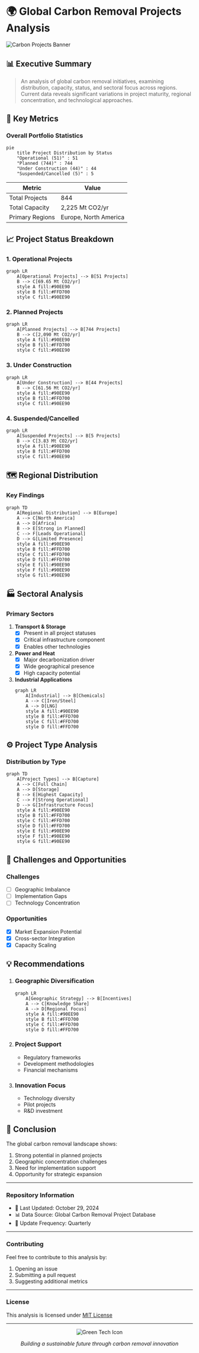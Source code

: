 # 🌍 Global Carbon Removal Projects Analysis
![Carbon Projects Banner](https://via.placeholder.com/800x200/228B22/FFFFFF?text=Global+Carbon+Removal+Projects)

## 📊 Executive Summary

> An analysis of global carbon removal initiatives, examining distribution, capacity, status, and sectoral focus across regions. Current data reveals significant variations in project maturity, regional concentration, and technological approaches.

## 🎯 Key Metrics

### Overall Portfolio Statistics
```mermaid
pie
    title Project Distribution by Status
    "Operational (51)" : 51
    "Planned (744)" : 744
    "Under Construction (44)" : 44
    "Suspended/Cancelled (5)" : 5
```

| Metric | Value |
|--------|--------|
| Total Projects | 844 |
| Total Capacity | 2,225 Mt CO2/yr |
| Primary Regions | Europe, North America |

## 📈 Project Status Breakdown

### 1. Operational Projects
```mermaid
graph LR
    A[Operational Projects] --> B[51 Projects]
    B --> C[69.65 Mt CO2/yr]
    style A fill:#90EE90
    style B fill:#FFD700
    style C fill:#90EE90
```

### 2. Planned Projects
```mermaid
graph LR
    A[Planned Projects] --> B[744 Projects]
    B --> C[2,090 Mt CO2/yr]
    style A fill:#90EE90
    style B fill:#FFD700
    style C fill:#90EE90
```

### 3. Under Construction
```mermaid
graph LR
    A[Under Construction] --> B[44 Projects]
    B --> C[61.56 Mt CO2/yr]
    style A fill:#90EE90
    style B fill:#FFD700
    style C fill:#90EE90
```

### 4. Suspended/Cancelled
```mermaid
graph LR
    A[Suspended Projects] --> B[5 Projects]
    B --> C[3.83 Mt CO2/yr]
    style A fill:#90EE90
    style B fill:#FFD700
    style C fill:#90EE90
```

## 🗺️ Regional Distribution

### Key Findings
```mermaid
graph TD
    A[Regional Distribution] --> B[Europe]
    A --> C[North America]
    A --> D[Africa]
    B --> E[Strong in Planned]
    C --> F[Leads Operational]
    D --> G[Limited Presence]
    style A fill:#90EE90
    style B fill:#FFD700
    style C fill:#FFD700
    style D fill:#FFD700
    style E fill:#90EE90
    style F fill:#90EE90
    style G fill:#90EE90
```

## 🏭 Sectoral Analysis

### Primary Sectors
1. **Transport & Storage**
   - [x] Present in all project statuses
   - [x] Critical infrastructure component
   - [x] Enables other technologies

2. **Power and Heat**
   - [x] Major decarbonization driver
   - [x] Wide geographical presence
   - [x] High capacity potential

3. **Industrial Applications**
   ```mermaid
   graph LR
       A[Industrial] --> B[Chemicals]
       A --> C[Iron/Steel]
       A --> D[LNG]
       style A fill:#90EE90
       style B fill:#FFD700
       style C fill:#FFD700
       style D fill:#FFD700
   ```

## ⚙️ Project Type Analysis

### Distribution by Type
```mermaid
graph TD
    A[Project Types] --> B[Capture]
    A --> C[Full Chain]
    A --> D[Storage]
    B --> E[Highest Capacity]
    C --> F[Strong Operational]
    D --> G[Infrastructure Focus]
    style A fill:#90EE90
    style B fill:#FFD700
    style C fill:#FFD700
    style D fill:#FFD700
    style E fill:#90EE90
    style F fill:#90EE90
    style G fill:#90EE90
```

## 🚧 Challenges and Opportunities

### Challenges
- [ ] Geographic Imbalance
- [ ] Implementation Gaps
- [ ] Technology Concentration

### Opportunities
- [x] Market Expansion Potential
- [x] Cross-sector Integration
- [x] Capacity Scaling

## 💡 Recommendations

1. ### Geographic Diversification
   ```mermaid
   graph LR
       A[Geographic Strategy] --> B[Incentives]
       A --> C[Knowledge Share]
       A --> D[Regional Focus]
       style A fill:#90EE90
       style B fill:#FFD700
       style C fill:#FFD700
       style D fill:#FFD700
   ```

2. ### Project Support
   - Regulatory frameworks
   - Development methodologies
   - Financial mechanisms

3. ### Innovation Focus
   - Technology diversity
   - Pilot projects
   - R&D investment

## 📝 Conclusion

The global carbon removal landscape shows:
1. Strong potential in planned projects
2. Geographic concentration challenges
3. Need for implementation support
4. Opportunity for strategic expansion

---

### Repository Information
- 📅 Last Updated: October 29, 2024
- 📊 Data Source: Global Carbon Removal Project Database
- 🔄 Update Frequency: Quarterly

---

### Contributing
Feel free to contribute to this analysis by:
1. Opening an issue
2. Submitting a pull request
3. Suggesting additional metrics

---

### License
This analysis is licensed under [MIT License](LICENSE.md)

---

<div align="center">
    <img src="https://via.placeholder.com/50/90EE90/000000?text=🌱" alt="Green Tech Icon">
    <p><em>Building a sustainable future through carbon removal innovation</em></p>
</div>